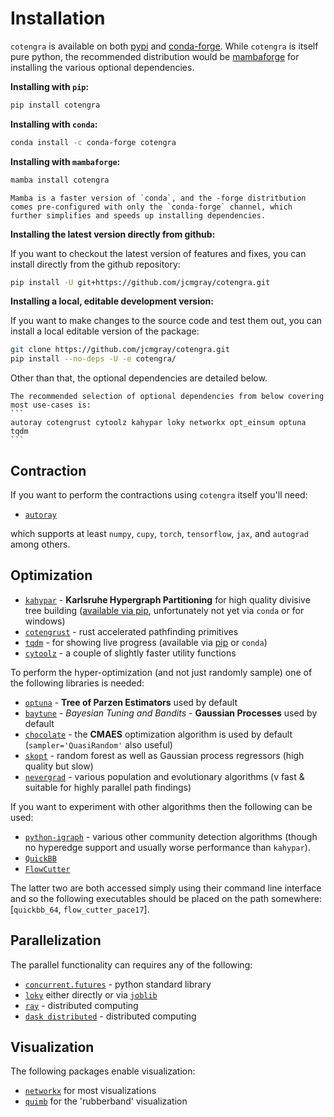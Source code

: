 # Installation

`cotengra` is available on both [pypi](https://pypi.org/project/cotengra/) and [conda-forge](https://anaconda.org/conda-forge/cotengra). While `cotengra` is itself pure python, the recommended distribution would be [mambaforge](https://github.com/conda-forge/miniforge#mambaforge) for installing the various optional dependencies.

**Installing with `pip`:**
```bash
pip install cotengra
```

**Installing with `conda`:**
```bash
conda install -c conda-forge cotengra
```

**Installing with `mambaforge`:**
```bash
mamba install cotengra
```

```{hint}
Mamba is a faster version of `conda`, and the -forge distritbution comes pre-configured with only the `conda-forge` channel, which further simplifies and speeds up installing dependencies.
```

**Installing the latest version directly from github:**

If you want to checkout the latest version of features and fixes, you can install directly from the github repository:
```bash
pip install -U git+https://github.com/jcmgray/cotengra.git
```

**Installing a local, editable development version:**

If you want to make changes to the source code and test them out, you can install a local editable version of the package:
```bash
git clone https://github.com/jcmgray/cotengra.git
pip install --no-deps -U -e cotengra/
```

Other than that, the optional dependencies are detailed below.

````{hint}
The recommended selection of optional dependencies from below covering most use-cases is:
```
autoray cotengrust cytoolz kahypar loky networkx opt_einsum optuna tqdm
```
````

## Contraction

If you want to perform the contractions using ``cotengra`` itself you'll need:

* [`autoray`](https://github.com/jcmgray/autoray)

which supports at least `numpy`, `cupy`, `torch`, `tensorflow`, `jax`, and `autograd` among others.

## Optimization

* [`kahypar`](https://github.com/SebastianSchlag/kahypar) - **Karlsruhe Hypergraph Partitioning** for high quality divisive tree building ([available via pip](https://pypi.org/project/kahypar/), unfortunately not yet via `conda` or for windows)
* [`cotengrust`](https://github.com/jcmgray/cotengrust/tree/main) - rust accelerated pathfinding primitives
* [`tqdm`](https://github.com/tqdm/tqdm) - for showing live progress (available via [pip](https://pypi.org/project/tqdm/) or `conda`)
* [`cytoolz`](https://github.com/pytoolz/cytoolz/) - a couple of slightly faster utility functions

To perform the hyper-optimization (and not just randomly sample) one of the following libraries is needed:

* [`optuna`](https://github.com/optuna/optuna) - **Tree of Parzen Estimators** used by default
* [`baytune`](https://github.com/HDI-Project/BTB) - *Bayesian Tuning and Bandits* - **Gaussian Processes** used by default
* [`chocolate`](https://chocolate.readthedocs.io/en/latest/) - the **CMAES** optimization algorithm is used by default (`sampler='QuasiRandom'` also useful)
* [`skopt`](https://scikit-optimize.github.io/stable/) - random forest as well as Gaussian process regressors (high quality but slow)
* [`nevergrad`](https://facebookresearch.github.io/nevergrad/) - various population and evolutionary algorithms (v fast & suitable for highly parallel path findings)

If you want to experiment with other algorithms then the following can be used:

* [`python-igraph`](https://igraph.org/python/) - various other community detection algorithms (though no hyperedge support and usually worse performance than `kahypar`).
* [`QuickBB`](https://www.hlt.utdallas.edu/~vgogate/quickbb.html)
* [`FlowCutter`](https://github.com/kit-algo/flow-cutter-pace17)

The latter two are both accessed simply using their command line interface and so the following executables should be placed on the path somewhere:
[`quickbb_64`, `flow_cutter_pace17`].


## Parallelization

The parallel functionality can requires any of the following:

* [`concurrent.futures`](https://docs.python.org/3/library/concurrent.futures.html) - python standard library
* [`loky`](https://github.com/joblib/loky) either directly or via [`joblib`](https://joblib.readthedocs.io/)
* [`ray`](https://www.ray.io/) - distributed computing
* [`dask distributed`](http://distributed.dask.org) - distributed computing


## Visualization

The following packages enable visualization:

* [`networkx`](https://networkx.org/) for most visualizations
* [`quimb`](https://github.com/jcmgray/quimb) for the 'rubberband' visualization
